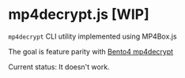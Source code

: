 # mp4decrypt.js [WIP]

`mp4decrypt` CLI utility implemented using MP4Box.js

The goal is feature parity with [Bento4 mp4decrypt](https://www.bento4.com/documentation/mp4decrypt/)

Current status: It doesn't work.